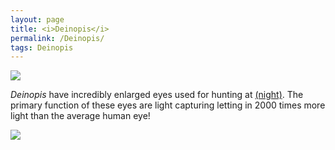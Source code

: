 ```yaml
---
layout: page
title: <i>Deinopis</i>
permalink: /Deinopis/
tags: Deinopis
---
```



![](https://user-images.githubusercontent.com/21958390/44419031-0aaae380-a548-11e8-85b1-6df2373e670a.jpg)

<p> <i>Deinopis</i> have incredibly enlarged eyes used for hunting at <a href="http://www.dailymail.co.uk/sciencetech/article-3595122/The-spider-NIGHTVISION-goggles-Arachnid-uses-enlarged-eyes-help-hunt-prey-ground-night.html">(night)</a>. The primary function of these eyes are light capturing letting in 2000 times more light than the average human eye!

![](https://user-images.githubusercontent.com/21958390/44417602-ff55b900-a543-11e8-9f43-e15bc02bccad.jpg)
